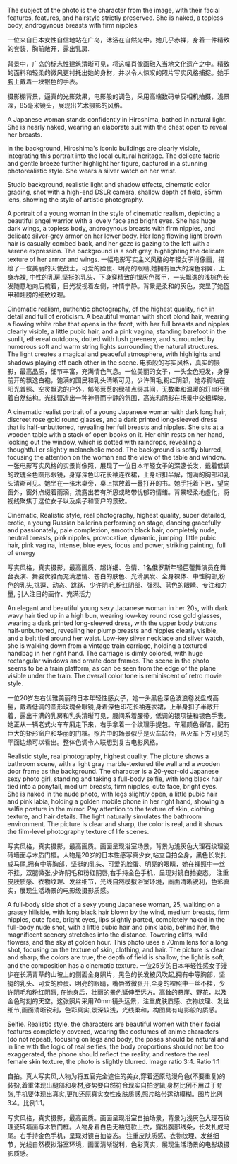 The subject of the photo is the character from the  image, with their facial features, features, and hairstyle strictly preserved. She is naked,  a topless body, androgynous breasts with firm nipples


一位来自日本女性自信地站在广岛，沐浴在自然光中。她几乎赤裸，身着一件精致的套装，胸前敞开，露出乳房.

背景中，广岛的标志性建筑清晰可见，将这幅肖像画融入当地文化遗产之中。精致的面料和轻柔的微风更衬托出她的身材，并以令人惊叹的照片写实风格捕捉。她手腕上戴着一块银色的手表。

摄影棚背景，逼真的光影效果，电影般的调色，采用高端数码单反相机拍摄，浅景深，85毫米镜头，展现出艺术摄影的风格。

A Japanese woman stands confidently in Hiroshima, bathed in natural light. She is nearly naked, wearing an elaborate suit with the chest open to reveal her breasts.

In the background, Hiroshima's iconic buildings are clearly visible, integrating this portrait into the local cultural heritage. The delicate fabric and gentle breeze further highlight her figure, captured in a stunning photorealistic style. She wears a silver watch on her wrist.

Studio background, realistic light and shadow effects, cinematic color grading, shot with a high-end DSLR camera, shallow depth of field, 85mm lens, showing the style of artistic photography.


A portrait of a young woman in the style of cinematic realism, depicting a beautiful angel warrior with a lovely face and bright eyes. She has huge dark wings, a topless body, androgynous breasts with firm nipples, and delicate silver-grey armor on her lower body. Her long flowing light brown hair is casually combed back, and her gaze is gazing to the left with a serene expression. The background is a soft grey, highlighting the delicate texture of her armor and wings.
一幅电影写实主义风格的年轻女子肖像画，描绘了一位美丽的天使战士，可爱的脸蛋、明亮的眼睛,她拥有巨大的深色羽翼，上身赤裸, 中性的乳房,坚挺的乳头、下身穿精致的银灰色盔甲，一头飘逸的浅棕色长发随意地向后梳着，目光凝视着左侧，神情宁静。背景是柔和的灰色，突显了她盔甲和翅膀的细致纹理。

Cinematic realism, authentic photography, of the highest quality, rich in detail and full of eroticism. A beautiful woman with short blond hair, wearing a flowing white robe that opens in the front, with her full breasts and nipples clearly visible, a little pubic hair, and a pink vagina, standing barefoot in the sunlit, ethereal outdoors, dotted with lush greenery, and surrounded by numerous soft and warm string lights surrounding the natural structures. The light creates a magical and peaceful atmosphere, with highlights and shadows playing off each other in the scene.
电影般的写实风格，真实的摄影，最高品质，细节丰富，充满情色气息。一位美丽的女子，一头金色短发，身穿前开的飘逸白袍，饱满的国民和乳头清晰可见，少许阴毛,粉红阴部，她赤脚站在阳光普照、空灵飘逸的户外，郁郁葱葱的绿植点缀其间，无数柔和温暖的灯串环绕着自然结构。光线营造出一种神奇而宁静的氛围，高光和阴影在场景中交相辉映。

A cinematic realist portrait of a young Japanese woman with dark long hair, discreet rose gold round glasses, and a dark printed long-sleeved dress that is half-unbuttoned, revealing her full breasts and nipples. She sits at a wooden table with a stack of open books on it. Her chin rests on her hand, looking out the window, which is dotted with raindrops, revealing a thoughtful or slightly melancholic mood. The background is softly blurred, focusing the attention on the woman and the view of the table and window.
一张电影写实风格的实景肖像照，展现了一位日本年轻女子的深邃长发，戴着低调的玫瑰金色圆形眼镜，身穿深色印花长袖连衣裙，上身纽扣半解，饱满的胸部和乳头清晰可见。她坐在一张木桌旁，桌上摆放着一叠打开的书。她手托着下巴，望向窗外，窗外点缀着雨滴，流露出若有所思或略带忧郁的情绪。背景轻柔地虚化，将视线聚焦于这位女子以及桌子和窗户的景致。

Cinematic, Realistic style, real photography, highest quality, super detailed, erotic, a young Russian ballerina performing on stage, dancing gracefully and passionately, pale complexion, smooth black hair, completely nude, neutral breasts, pink nipples, provocative, dynamic, jumping, little pubic hair, pink vagina, intense, blue eyes, focus and power, striking painting, full of energy

写实风格，真实摄影，最高画质、超详细、色情、1名俄罗斯年轻芭蕾舞演员在舞台表演、舞姿优雅而充满激情、苍白的肤色、光滑黑发、全身裸体、中性胸部,粉色的乳头,挑逗、动态、跳跃、少许阴毛,粉红阴部、强烈、蓝色的眼睛、专注和力量, 引人注目的画作、充满活力




An elegant and beautiful young sexy Japanese woman in her 20s, with dark wavy hair tied up in a high bun, wearing low-key round rose gold glasses, wearing a dark printed long-sleeved dress, with the upper body buttons half-unbuttoned, revealing her plump breasts and nipples clearly visible, and a belt tied around her waist. Low-key silver necklace and silver watch, she is walking down from a vintage train carriage, holding a textured handbag in her right hand. The carriage is dimly colored, with huge rectangular windows and ornate door frames. The scene in the photo seems to be a train platform, as can be seen from the edge of the plane visible under the train. The overall color tone is reminiscent of retro movie style.

一位20岁左右优雅美丽的日本年轻性感女子，她一头黑色深色波浪卷发盘成高髻，戴着低调的圆形玫瑰金眼镜,身着深色印花长袖连衣裙，上半身扣子半敞开着，露出丰满的乳房和乳头清晰可见，腰间系着腰带。低调的银项链和银色手表，她正从一辆老式火车车厢走下来，右手拿着一个纹理手提包。车厢颜色昏暗，配有巨大的矩形窗户和华丽的门框。照片中的场景似乎是火车站台，从火车下方可见的平面边缘可以看出。整体色调令人联想到复古电影风格。



Realistic style, real photography, highest quality. The picture shows a bathroom scene, with a light gray marble-textured tile wall and a wooden door frame as the background. The character is a 20-year-old Japanese sexy photo girl, standing and taking a full-body selfie, with long black hair tied into a ponytail, medium breasts, firm nipples, cute face, bright eyes. She is naked in the nude photo, with legs slightly open, a little pubic hair and pink labia, holding a golden mobile phone in her right hand, showing a selfie posture in the mirror. Pay attention to the texture of skin, clothing texture, and hair details. The light naturally simulates the bathroom environment. The picture is clear and sharp, the color is real, and it shows the film-level photography texture of life scenes.

写实风格，真实摄影，最高画质。画面呈现浴室场景，背景为浅灰色大理石纹理瓷砖墙面与木质门框。人物是20岁的日本性感写真少女,站立自拍全身，黑色长发扎成马尾,拥有中等胸部，坚挺的乳头、可爱的脸蛋、明亮的眼睛，她在裸照中一丝不挂，双腿微张,少许阴毛和粉红阴唇,右手持金色手机，呈现对镜自拍姿态。 注重皮肤质感、衣物纹理、发丝细节，光线自然模拟浴室环境，画面清晰锐利，色彩真实，展现生活场景的电影级摄影质感。


A full-body side shot of a sexy young Japanese woman, 25, walking on a grassy hillside, with long black hair blown by the wind, medium breasts, firm nipples, cute face, bright eyes, lips slightly parted, completely naked in the full-body nude shot, with a little pubic hair and pink labia, behind her, the magnificent scenery stretches into the distance. Towering cliffs, wild flowers, and the sky at golden hour. This photo uses a 70mm lens for a long shot, focusing on the texture of skin, clothing, and hair. The picture is clear and sharp, the colors are true, the depth of field is shallow, the light is soft, and the composition has a cinematic texture.
一位25岁的日本年轻性感女子漫步在长满青草的山坡上的侧面全身照片，黑色的长发被风吹起,拥有中等胸部，坚挺的乳头、可爱的脸蛋、明亮的眼睛，嘴唇微微张开,全身的裸照中一丝不挂，少许阴毛和粉红阴唇, 在她身后，壮丽的景色延伸至远方。高耸的悬崖、野花，以及金色时刻的天空。这张照片采用70mm镜头远景，注重皮肤质感、衣物纹理、发丝细节,画面清晰锐利，色彩真实,景深较浅，光线柔和，构图具有电影般的质感。


Selfie. Realistic style, the characters are beautiful women with their facial features completely covered, wearing the costumes of anime characters (do not repeat), focusing on legs and body, the poses should be natural and in line with the logic of real selfies, the body proportions should not be too exaggerated, the phone should reflect the reality, and restore the real female skin texture, the photo is slightly blurred. Image ratio 3:4. Ratio 1:1

自拍。真人写实风,人物为将五官完全遮住的美女,穿着还原动漫角色(不要重复)的装扮,着重体现出腿部和身材,姿势要自然符合现实自拍逻辑,身材比例不用过于夸张,手机要体现出真实,更加还原真实女性皮肤质感,照片略带运动模糊。图片比例3:4。比例1:1。


写实风格，真实摄影，最高画质。画面呈现浴室自拍场景，背景为浅灰色大理石纹理瓷砖墙面与木质门框。人物身着白色无袖短款上衣，露出腹部线条，长发扎成马尾。右手持金色手机，呈现对镜自拍姿态。 注重皮肤质感、衣物纹理、发丝细节，光线自然模拟浴室环境，画面清晰锐利，色彩真实，展现生活场景的电影级摄影质感。
